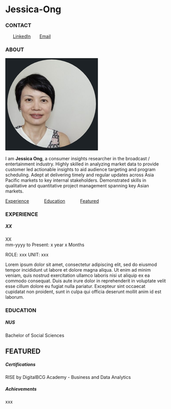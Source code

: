 # Jessica-Ong
<!-- copied from https://raw.githubusercontent.com/krvishwesh54/Kumar-Vishwesh/main/README.md -->
<!-- https://docs.github.com/en/github/writing-on-github/getting-started-with-writing-and-formatting-on-github/basic-writing-and-formatting-syntax -->
<!-- https://daringfireball.net/projects/markdown/syntax -->

<!-- CONTACT Section Starts -->
### CONTACT

<!-- Add your details -->
&nbsp;&nbsp;&nbsp;&nbsp;&nbsp; [LinkedIn](www.linkedin.com/in/jessica-o-a2a53369) 
&nbsp;&nbsp;&nbsp;&nbsp;&nbsp; [Email](jessica.ong@gmail.com)

<!-- CONTACT Section Ends -->

<!-- ABOUT Section Starts -->
### ABOUT
<!-- Add link to your picture -->

![alt text](https://github.com/Jess-Ong/Jessica-Ong/raw/main/LinkedIn.png)

<!-- Add your details -->

I am __Jessica Ong__, a consumer insights researcher in the broadcast / entertainment industry. Highly skilled in analyzing market data to provide customer led actionable insights to aid audience targeting and program scheduling. Adept at delivering timely and regular updates across Asia Pacific markets to key internal stakeholders. Demonstrated skills in qualitative and quantitative project management spanning key Asian markets.

<!-- Add link to the sections -->
[Experience](#experience) &nbsp;&nbsp;&nbsp;&nbsp;&nbsp;&nbsp;&nbsp;&nbsp;&nbsp;&nbsp; [Education](#education) &nbsp;&nbsp;&nbsp;&nbsp;&nbsp;&nbsp;&nbsp;&nbsp;&nbsp;&nbsp; [Featured](#featured) 

<!-- ABOUT Section Ends -->

<!-- EXPERIENCE Section Starts -->
### EXPERIENCE
<!-- Add your details -->
##### XX
XX <br>
mm-yyyy to Present: x year x Months

ROLE: xxx
UNIT: xxx

Lorem ipsum dolor sit amet, consectetur adipiscing elit, sed do eiusmod tempor incididunt ut labore et dolore magna aliqua. Ut enim ad minim veniam, quis nostrud exercitation ullamco laboris nisi ut aliquip ex ea commodo consequat. Duis aute irure dolor in reprehenderit in voluptate velit esse cillum dolore eu fugiat nulla pariatur. Excepteur sint occaecat cupidatat non proident, sunt in culpa qui officia deserunt mollit anim id est laborum.

<!-- EXPERIENCE Section Ends -->

<!-- EDUCATION Section Starts -->
### EDUCATION
<!-- Add your details -->
##### NUS
Bachelor of Social Sciences

<!-- EDUCATION Section Ends -->

<!-- FEATURED Section Starts -->
## FEATURED
<!-- Add your details -->
##### Certifications
RISE by DigitalBCG Academy - Business and Data Analytics 

##### Achievements
xxx
<!-- FEATURED Section Ends -->

